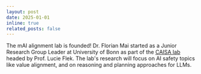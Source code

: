 ```yaml
---
layout: post
date: 2025-01-01
inline: true
related_posts: false
---
```


The mAI alignment lab is founded! Dr. Florian Mai started as a Junior Research Group Leader at University of Bonn as part of the [CAISA lab](https://caisa-lab.github.io/) headed by Prof. Lucie Flek. The lab's research will focus on AI safety topics like value alignment, and on reasoning and planning approaches for LLMs. 